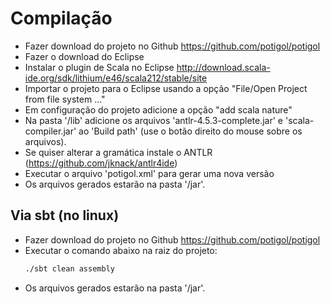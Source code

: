 # Compilação

 - Fazer download do projeto no Github https://github.com/potigol/potigol
 - Fazer o download do Eclipse
 - Instalar o plugin de Scala no Eclipse http://download.scala-ide.org/sdk/lithium/e46/scala212/stable/site
 - Importar o projeto para o Eclipse usando a opção "File/Open Project from file system ..."
 - Em configuração do projeto adicione a opção "add scala nature"
 - Na pasta '/lib' adicione os arquivos 'antlr-4.5.3-complete.jar' e 'scala-compiler.jar' ao 'Build path' (use o botão direito do mouse sobre os arquivos).
 - Se quiser alterar a gramática instale o ANTLR (https://github.com/jknack/antlr4ide)
 - Executar o arquivo 'potigol.xml' para gerar uma nova versão
 - Os arquivos gerados estarão na pasta '/jar'.

## Via sbt (no linux)

- Fazer download do projeto no Github https://github.com/potigol/potigol
- Executar o comando abaixo na raiz do projeto:
  ```sh
  ./sbt clean assembly
  ```
 - Os arquivos gerados estarão na pasta '/jar'.
